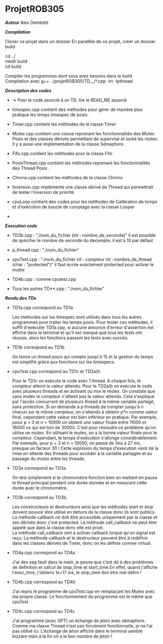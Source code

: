 # ProjetROB305

***Auteur***
Alex Dembélé

***Compilation*** 

Cloner ce projet dans un dossier
En parallèle de ce projet, créer un dossier build

cd ../  
mkdir build  
cd build  

Compiler les programmes dont vous avez besoins dans le build  
Compilation avec g++ ../projetROB305/TD__/*.cpp -lrt -lpthread  

***Description des codes***

- -> Pour le code associé à un TD, lire le READ_ME associé

- timespec.cpp contient des méthodes pour gérer de manière plus pratique les temps timespec de posix. 

- Timer.cpp contient les méthodes de la classe Timer  

- Mutex.cpp contient une classe reprenant les fonctionnalités des Mutex Posix et des classes dérivés permettant de supervisé et locké les mutex.  Il y a aussi une implémentation de la classe Sémaphore.

- Fifo.cpp contient les méthodes pour la classe Fifo

- PosixThread.cpp contient les méthodes reprenant les fonctionnalités des Thread Posix . 

- Chrono.cpp contient les méthodes de la classe Chrono

- Inversion.cpp implémente une classe dérivé de Thread qui permettrait de tester l'inversion de priorité. 

- cpuLoop contient des codes pour les méthodes de Calibration de temps et d'exécution de boucle de comptage avec la classe Looper

- 


***Execution code***

- TD3b.cpp : "./nom_du_fichier (int : nombre_de_seconde)" il est possible de spécifier le nombre de seconde du decompte, il est à 10 par défaut  

- p_thread.cpp : "./nom_du_fichier"

- cpuTest.cpp : "./nom_du_fichier   int : compteur    int : nombre_de_thread    (char : "protected")" il faut écrire exactement protected pour activer le mutex

- TD4b.cpp : comme cputest.cpp

- Tous les autres TD**.cpp : "./nom_du_fichier"
  

  


***Rendu des TDs***
- TD1a.cpp correspond au TD1a 

    Les méthodes sur les timespec sont utilisés dans tous les autres programmes pour traiter les temps posix.
    Pour tester ces méthodes, il suffit d'exécuter TD1a.cpp, si aucune annonce d'erreur d'assertion est affiché dans le terminal et qu'il est marqué que tous les tests ont réussis, alors les fonctions passent les tests avec succès.

- TD1b correspond au TD1b

    On lance un thread posix qui compte jusqu'à 15 et la gestion du temps est simplifié grâce aux fonctions sur les timespecs.



 
- cpuTest.cpp correspond au TD1c et TD2a/b

    Pour le TD1c on exécute le code avec 1 thread. A chaque fois, le compteur atteint la valeur attendu. 
    Pour le TD2a/b on exécute le code avec plusieurs threads et en activant ou non le mutex. On constate que sans mutex le compteur n'atteint pas la valeur attendu. Cela s'explique par l'accès concurrent de plusieurs thread à la même variable partagé, sans protection. Si on demande à p threads de compter jusqu'à n chacun sur le même compteur, on s'attends à obtenir p*n comme valeur final, cependant cette valeur est bien inférieur en pratique. Par exemple, poiur p = 3 et n = 10000 on obtient une valeur finale entre 11000 et 16000 ce qui est loin de 30000. C'est pour résoudre ce problème qu'on utilise un mutex. 
    En utilisant le mutex, on a la bonne valeur finale pour le compteur. Cependant, le temps d'exécution s'allonge considérablement. Par exemple, pour p = 3 et n = 10000, on passe de 1ms à 27 ms, presque un facteur 30 ! Cette explosion du temps d'exécution vient de la mise en attente des threads pour accéder à la variable partagée et au passage du mutex entre les threads.

- TD3a correspond au TD3a 

    On test simplement si le chronomètre fonction bien en mettant en pause le thread principal pendant une durée donnée et en mesurant cette durée avec le chronomètre.

- TD3b correspond au TD3b. 
    
    Les constructeurs et destructeurs ainsi que les méthodes start et stop doivent pouvoir être utilisé en dehors de la classe donc ils sont publics. La méthode callback ne doit être accessible uniquement par la classe et ses dérivés donc c'est protected. La méthode call_callback ne peut être appelé que dans la classe donc elle est privé.  
    La méthode call_callback sert à activer callback lorque qu'un signal est reçu.
    La méthode callback et le destructeur peuvent être à redéfinir dans les classes dérivés de Timer, donc on les définis comme virtual.

- TD4a.cpp correspond au TD4a
    
    J'ai des seg fault dans le main, je pesne que c'est dû à des problèmes de définition et calcul de stop_time et start_time.En effet, quand j'affiche l'exec_time, j'obtiens 1e+17 ms, le stop_time doit être mal défini !

- TD4b.cpp correspond au TD4b

    J'ai repris le programme de cpuTest.cpp en remplaçant les Mutex avec ma propre classe. Le fonctionnement du programme est le même que cpuTest 

- TD4c.cpp correspond au TD4c

    J'ai programmé (avec GPT) un échange de jeton avec sémaphore. Comme ma classe Thread n'est pas forcément fonctionnelle, je ne l'ai pas utilisé ici. L'échange de jeton affiché dans le terminal semble bizzare mais à la fin on a le bon nombre de jeton !



    


